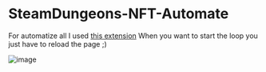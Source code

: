 # SteamDungeons-NFT-Automate
For automatize all I used [this extension](https://chrome.google.com/webstore/detail/website-scripting/aggnfbkmhedkekjoplldenefbchaoiln)
When you want to start the loop you just have to reload the page ;)

![image](https://user-images.githubusercontent.com/57575090/136862440-47af4709-81d0-4ee2-aa65-35d1ce090722.png)
